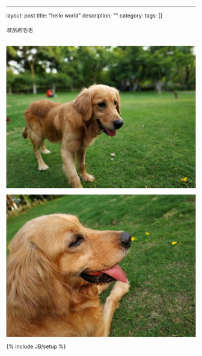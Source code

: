 ---
layout: post
title: "hello world"
description: ""
category: 
tags: []



###### 欢乐的毛毛

![maomao1](/pic/maomao/maomao1.jpg)

![maomao2](/pic/maomao/maomao2.jpg)





{% include JB/setup %}
